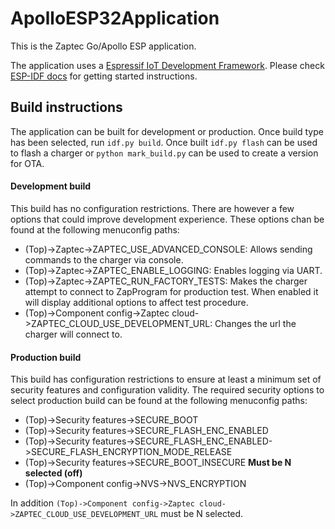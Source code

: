 ApolloESP32Application
====================

This is the Zaptec Go/Apollo ESP application.

The application uses a [Espressif IoT Development Framework](https://github.com/espressif/esp-idf).
Please check [ESP-IDF docs](https://docs.espressif.com/projects/esp-idf/en/v5.1.1/esp32/index.html) for getting started instructions.

## Build instructions ##

The application can be built for development or production. Once build type has been selected, run `idf.py build`. Once built `idf.py flash` can be used to flash a charger or `python mark_build.py` can be used to create a version for OTA.

#### Development build #####

This build has no configuration restrictions. There are however a few options that could improve development experience. These options chan be found at the following menuconfig paths:

* (Top)->Zaptec->ZAPTEC_USE_ADVANCED_CONSOLE: Allows sending commands to the charger via console.
* (Top)->Zaptec->ZAPTEC_ENABLE_LOGGING: Enables logging via UART.
* (Top)->Zaptec->ZAPTEC_RUN_FACTORY_TESTS: Makes the charger attempt to connect to ZapProgram for production test. When enabled it will display additional options to affect test procedure.
* (Top)->Component config->Zaptec cloud->ZAPTEC_CLOUD_USE_DEVELOPMENT_URL: Changes the url the charger will connect to.

#### Production build ####

This build has configuration restrictions to ensure at least a minimum set of security features and configuration validity. The required security options to select production build can be found at the following menuconfig paths:

* (Top)->Security features->SECURE_BOOT
* (Top)->Security features->SECURE_FLASH_ENC_ENABLED
* (Top)->Security features->SECURE_FLASH_ENC_ENABLED->SECURE_FLASH_ENCRYPTION_MODE_RELEASE
* (Top)->Security features->SECURE_BOOT_INSECURE **Must be N selected (off)**
* (Top)->Component config->NVS->NVS_ENCRYPTION

In addition `(Top)->Component config->Zaptec cloud->ZAPTEC_CLOUD_USE_DEVELOPMENT_URL` must be N selected.

